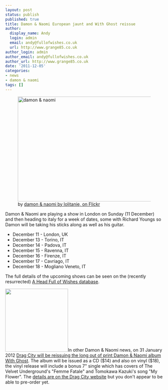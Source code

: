 ```yaml
---
layout: post
status: publish
published: true
title: Damon & Naomi European jaunt and With Ghost reissue
author:
  display_name: Andy
  login: admin
  email: andy@fullofwishes.co.uk
  url: http://www.grange85.co.uk
author_login: admin
author_email: andy@fullofwishes.co.uk
author_url: http://www.grange85.co.uk
date: '2011-12-05'
categories:
- news
- damon & naomi
tags: []
---
```

<p><figure class="caption aligncenter"><a href="http://www.flickr.com/photos/lolitanie/3512157011/" title="damon & naomi by lolitanie, on Flickr"><img src="https://farm4.staticflickr.com/3398/3512157011_34080980a3.jpg" width="500" height="333" alt="damon & naomi"></a><figcaption class="caption-text">by <a href='http://www.flickr.com/photos/lolitanie/3512157011/'>damon & naomi by lolitanie, on Flickr</a></figcaption></figure>Damon & Naomi are playing a show in London on Sunday (11 December) and then heading to italy for a week of dates, some with Richard Youngs so Damon will be taking his sticks along as well as his guitar.</p>
<ul>
<li>December 11 - London, UK</li>
<li>December 13 - Torino, IT</li>
<li>December 14 - Padova, IT</li>
<li>December 15 - Ravenna, IT</li>
<li>December 16 - Firenze, IT</li>
<li>December 17 - Cavriago, IT</li>
<li>December 18 - Mogliano Veneto, IT</li>
</ul>
<p>The full details of the upcoming shows can be seen on the (recently resurrected) <a href="/database/">A Head Full of Wishes database</a>.</p>
<p><img alt="" class="alignright" src="https://media.fullofwishes.co.uk/03-damon_and_naomi/sleeves/dan_withghost.jpg" title="Damon & Naomi with Ghost sleeve" width="200" height="200" />In other Damon & Naomi news, on 31 January 2012 <a href="http://www.dragcity.com/artists/damon-and-naomi-with-ghost">Drag City will be reissuing the long out of print Damon & Naomi album With Ghost</a>. The album will be issued as a CD ($14) and also on vinyl ($18), the vinyl release will include a bonus 7" single which has covers of The Velvet Underground's "Femme Fatale" and Tomokawa Kazuki's song "My Flower". The <a href="http://www.dragcity.com/products/damon-and-naomi-with-ghost">details are on the Drag City website</a> but you don't appear to be able to pre-order yet.</p>
